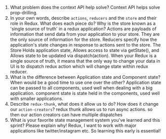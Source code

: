 1. What problem does the context API help solve?
Context API helps solve prop-drilling.
1. In your own words, describe `actions`, `reducers` and the `store` and their role in Redux. What does each piece do? Why is the store known as a 'single source of truth' in a redux application?
Actions are payloads of information that send data from your application to your store. They are the only source of information for the store.
Reducers specify how the application's state changes in response to actions sent to the store.
The Store Holds application state, Allows access to state via getState(), and Allows state to be updated via dispatch(action). 
When your Redux is a single source of truth, it means that the only way to change your data in UI is to dispatch redux action which will change state within redux reducer.
1. What is the difference between Application state and Component state? When would be a good time to use one over the other?
Application state can be passed to all components, used well when dealing with a big application.
component state is state held in the components, used well with smaller applications.
1. Describe `redux-thunk`, what does it allow us to do? How does it change our `action-creators`?
redux thunk allows us to run async actions. so then our action creators can have multiple dispatches
1. What is your favorite state management system you've learned and this sprint? Please explain why!
Redux, I want to work with major applications like twitter/instagram etc. So learning this early is essential!
